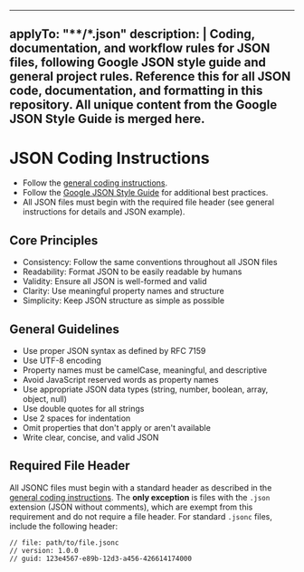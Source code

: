 <!-- file: .github/instructions/json.instructions.md -->
<!-- version: 1.0.0 -->
<!-- guid: 3c2d1e0f-9a8b-7c6d-5e4f-3a2b1c0d9e8f -->
---
applyTo: "**/*.json"
description: |
  Coding, documentation, and workflow rules for JSON files, following Google JSON style guide and general project rules. Reference this for all JSON code, documentation, and formatting in this repository. All unique content from the Google JSON Style Guide is merged here.
---

# JSON Coding Instructions

- Follow the [general coding instructions](general-coding.instructions.md).
- Follow the [Google JSON Style Guide](https://google.github.io/styleguide/jsoncstyleguide.xml) for additional best practices.
- All JSON files must begin with the required file header (see general instructions for details and JSON example).

## Core Principles

- Consistency: Follow the same conventions throughout all JSON files
- Readability: Format JSON to be easily readable by humans
- Validity: Ensure all JSON is well-formed and valid
- Clarity: Use meaningful property names and structure
- Simplicity: Keep JSON structure as simple as possible

## General Guidelines

- Use proper JSON syntax as defined by RFC 7159
- Use UTF-8 encoding
- Property names must be camelCase, meaningful, and descriptive
- Avoid JavaScript reserved words as property names
- Use appropriate JSON data types (string, number, boolean, array, object, null)
- Use double quotes for all strings
- Use 2 spaces for indentation
- Omit properties that don't apply or aren't available
- Write clear, concise, and valid JSON

## Required File Header

All JSONC files must begin with a standard header as described in the [general coding instructions](general-coding.instructions.md). The **only exception** is files with the `.json` extension (JSON without comments), which are exempt from this requirement and do not require a file header. For standard `.jsonc` files, include the following header:
```jsonc
// file: path/to/file.jsonc
// version: 1.0.0
// guid: 123e4567-e89b-12d3-a456-426614174000
```
